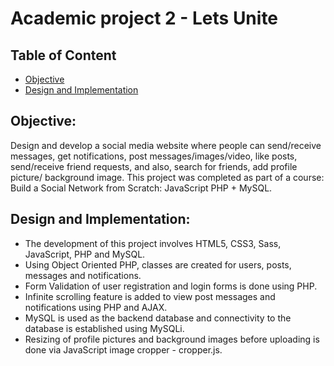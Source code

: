 # Academic project 2 - Lets Unite

## Table of Content
* [Objective](#Objective)
* [Design and Implementation](#Design-and-Implementation)

## Objective:  
Design and develop a social media website where people can send/receive messages, get notifications, post messages/images/video, like posts, send/receive friend requests, and also, search for friends, add profile picture/ background image. This project was completed as part of a course: Build a Social Network from Scratch: JavaScript PHP + MySQL.


## Design and Implementation:
*	The development of this project involves HTML5, CSS3, Sass, JavaScript, PHP and MySQL.
*	Using Object Oriented PHP, classes are created for users, posts, messages and notifications.
*	Form Validation of user registration and login forms is done using PHP.
*	Infinite scrolling feature is added to view post messages and notifications using PHP and AJAX.  
*	MySQL is used as the backend database and connectivity to the database is established using MySQLi.
*	Resizing of profile pictures and background images before uploading is done via JavaScript image cropper - cropper.js.
